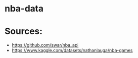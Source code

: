 # nba-data

# Sources:
- https://github.com/swar/nba_api
- https://www.kaggle.com/datasets/nathanlauga/nba-games